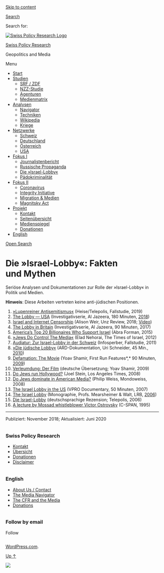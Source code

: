 [Skip to
content](#content)

[](https://swprs.org/)

<div class="cover">

</div>

[Search](#search-container)

<div id="search-container" class="header-search-block bg-graphite hidden">

<span class="screen-reader-text">Search for:</span>

</div>

<div class="header-inner section-inner">

[![Swiss Policy Research
Logo](https://swprs.files.wordpress.com/2020/05/swiss-policy-research-logo-300.png)](https://swprs.org/)

[Swiss Policy Research](https://swprs.org/)

Geopolitics and
    Media

</div>

<div class="navigation section no-padding bg-dark">

Menu

<div class="main-navigation">

  - <span id="menu-item-4374">[Start](https://swprs.org)</span>
  - <span id="menu-item-5941">[Studien](https://swprs.org/srf-propaganda-analyse/)</span>
      - <span id="menu-item-4361">[SRF /
        ZDF](https://swprs.org/srf-propaganda-analyse/)</span>
      - <span id="menu-item-4359">[NZZ-Studie](https://swprs.org/die-nzz-studie/)</span>
      - <span id="menu-item-4373">[Agenturen](https://swprs.org/der-propaganda-multiplikator/)</span>
      - <span id="menu-item-7978">[Medienmatrix](https://swprs.org/die-propaganda-matrix/)</span>
  - <span id="menu-item-9423">[Analysen](https://swprs.org/medien-navigator/)</span>
      - <span id="menu-item-9414">[Navigator](https://swprs.org/medien-navigator/)</span>
      - <span id="menu-item-8524">[Techniken](https://swprs.org/der-propaganda-schluessel/)</span>
      - <span id="menu-item-10908">[Wikipedia](https://swprs.org/propaganda-in-der-wikipedia/)</span>
      - <span id="menu-item-9920">[Kriege](https://swprs.org/logik-imperialer-kriege/)</span>
  - <span id="menu-item-4362">[Netzwerke](https://swprs.org/netzwerk-medien-schweiz/)</span>
      - <span id="menu-item-6283">[Schweiz](https://swprs.org/netzwerk-medien-schweiz/)</span>
      - <span id="menu-item-7215">[Deutschland](https://swprs.org/netzwerk-medien-deutschland/)</span>
      - <span id="menu-item-17401">[Österreich](https://swprs.org/medien-in-oesterreich/)</span>
      - <span id="menu-item-7216">[USA](https://swprs.org/das-american-empire-und-seine-medien/)</span>
  - <span id="menu-item-9228">[Fokus
    I](https://swprs.org/bericht-eines-journalisten/)</span>
      - <span id="menu-item-12119">[Journalistenbericht](https://swprs.org/bericht-eines-journalisten/)</span>
      - <span id="menu-item-12117">[Russische
        Propaganda](https://swprs.org/russische-propaganda/)</span>
      - <span id="menu-item-12118">[Die
        »Israel-Lobby«](https://swprs.org/die-israel-lobby-fakten-und-mythen/)</span>
      - <span id="menu-item-13505">[Pädokriminalität](https://swprs.org/geopolitik-und-paedokriminalitaet/)</span>
  - <span id="menu-item-17258">[Fokus
    II](https://swprs.org/migration-und-medien/)</span>
      - <span id="menu-item-32838">[Coronavirus](https://swprs.org/covid-19-hinweis-ii/)</span>
      - <span id="menu-item-12939">[Integrity
        Initiative](https://swprs.org/die-integrity-initiative/)</span>
      - <span id="menu-item-17290">[Migration &
        Medien](https://swprs.org/migration-und-medien/)</span>
      - <span id="menu-item-17291">[Magnitsky
        Act](https://swprs.org/der-fall-magnitsky/)</span>
  - <span id="menu-item-21964">[Projekt](https://swprs.org/kontakt/)</span>
      - <span id="menu-item-8525">[Kontakt](https://swprs.org/kontakt/)</span>
      - <span id="menu-item-10193">[Seitenübersicht](https://swprs.org/uebersicht/)</span>
      - <span id="menu-item-8637">[Medienspiegel](https://swprs.org/medienspiegel/)</span>
      - <span id="menu-item-33287">[Donationen](https://swprs.org/donationen/)</span>
  - <span id="menu-item-14415">[English](https://swprs.org/contact/)</span>

</div>

[Open Search](#)

</div>

<div class="wrapper section medium-padding">

<div class="section-inner clear" data-role="main">

<div id="content" class="content clear center">

# Die »Israel-Lobby«: Fakten und Mythen

<div class="post-content clear">

Seriöse Analysen und Dokumentationen zur Rolle der »Israel-Lobby« in
Politik und Medien.

**Hinweis**: Diese Arbeiten vertreten keine anti-jüdischen Positionen.

1.  [»Lupenreiner
    Antisemitismus«](https://www.heise.de/tp/features/Lupenreiner-Antisemitismus-4500315.html?seite=all)
    (Heise/Telepolis, Fallstudie, 2019)
2.  [The Lobby — USA](https://www.youtube.com/watch?v=MnzRsfMqOqI)
    (Investigativserie, Al Jazeera, 180 Minuten,
    [2018](https://electronicintifada.net/blogs/asa-winstanley/al-jazeera-denies-qatari-emir-censored-israel-lobby-film))
3.  [Israel and Internet
    Censorship](http://www.unz.com/article/how-israel-and-its-partisans-work-to-censor-the-internet/)
    (Alison Weir, Unz Review, 2018;
    [Video](https://www.bitchute.com/video/GsNHqtjALSHJ/))
4.  [The Lobby in Britain](https://www.youtube.com/watch?v=ceCOhdgRBoc)
    (Investigativserie, Al Jazeera, 90 Minuten, 2017)
5.  [America’s Top 20 Billionaires Who Support
    Israel](https://www.breakingisraelnews.com/52318/exclusive-americas-top-20-richest-pro-israel-zionaires-technology-and-business/)
    (Abra Forman, 2015)
6.  [»Jews Do Control The
    Media«](https://web.archive.org/web/20120705065748/http://blogs.timesofisrael.com/jews-do-control-the-media/)
    (Elad Nehorai, The Times of Israel, 2012)
7.  [Audiatur: Zur Israel-Lobby in der
    Schweiz](https://www.infosperber.ch/Politik/Pro-Israel-Meinungsmache-wird-professionalisiert)
    (Infosperber, Fallstudie, 2011)
8.  [»Die jüdische Lobby«](https://www.youtube.com/watch?v=wtZTonPDF0c)
    (ARD-Dokumentation, Uri Schneider, 45 Min.,
    [2010](https://programm.ard.de/Programm/Jetzt-im-TV/die-juedische-lobby/eid_281065887293981))
9.  [Defamation: The Movie](https://archive.org/details/Defamation)
    (Yoav Shamir, First Run Features*,* 90 Minuten,
    [2009](https://en.wikipedia.org/wiki/Defamation_\(film\)))
10. [Verleumdung: Der
    Film](https://www.bitchute.com/video/EL4w9x9xVlZ4/) (deutsche
    Übersetzung; Yoav Shamir, 2009)
11. [Do Jews run
    Hollywood?](http://articles.latimes.com/2008/dec/19/opinion/oe-stein19)
    (Joel Stein, Los Angeles Times, 2008)
12. [Do Jews dominate in American
    Media?](https://mondoweiss.net/2008/02/do-jews-dominat/) (Philip
    Weiss, Mondoweiss, 2008)
13. [The Israel Lobby in the
    US](https://www.youtube.com/watch?v=N294FMDok98) (VPRO Documentary,
    50 Minuten, 2007)
14. [The Israel
    Lobby](https://www.lrb.co.uk/v28/n06/john-mearsheimer/the-israel-lobby)
    (Monographie, Profs. Mearsheimer & Walt, LRB,
    [2006](https://en.wikipedia.org/wiki/The_Israel_Lobby_and_U.S._Foreign_Policy))
15. [Die
    Israel-Lobby](https://www.heise.de/tp/features/Israel-Lobby-in-den-USA-3407542.html)
    (deutschsprachige Rezension; Telepolis, 2006)
16. [A lecture by Mossad whistleblower Victor
    Ostrovsky](https://archive.org/details/victor-ostrovsky-1995)
    (C-SPAN, 1995)

-----

Publiziert: November 2018; Aktualisiert: Juni
    2020

</div>

</div>

</div>

</div>

<div id="footer" class="footer bg-graphite">

<div class="section-inner row clear" data-role="complementary">

<div class="column column-1 one-third medium-padding">

<div class="widgets">

<div id="nav_menu-3" class="widget widget_nav_menu">

<div class="widget-content clear">

### Swiss Policy Research

<div class="menu-allgemein-container">

  - <span id="menu-item-251">[Kontakt](https://swprs.org/kontakt/)</span>
  - <span id="menu-item-33090">[Übersicht](https://swprs.org/uebersicht/)</span>
  - <span id="menu-item-33286">[Donationen](https://swprs.org/donationen/)</span>
  - <span id="menu-item-15372">[Disclaimer](https://swprs.org/disclaimer/)</span>

</div>

</div>

</div>

</div>

</div>

<div class="column column-2 one-third medium-padding">

<div class="widgets">

<div id="nav_menu-4" class="widget widget_nav_menu">

<div class="widget-content clear">

### English

<div class="menu-english-container">

  - <span id="menu-item-20017">[About Us /
    Contact](https://swprs.org/contact/)</span>
  - <span id="menu-item-20015">[The Media
    Navigator](https://swprs.org/media-navigator/)</span>
  - <span id="menu-item-20016">[The CFR and the
    Media](https://swprs.org/the-american-empire-and-its-media/)</span>
  - <span id="menu-item-33285">[Donations](https://swprs.org/donations/)</span>

</div>

</div>

</div>

</div>

</div>

<div class="column column-3 one-third medium-padding">

<div class="widgets">

<div id="blog_subscription-4" class="widget widget_blog_subscription jetpack_subscription_widget">

<div class="widget-content clear">

### Follow by email

Follow

</div>

</div>

</div>

</div>

</div>

</div>

<div class="credits section bg-dark small-padding">

<div class="credits-inner section-inner clear">

[WordPress.com](https://wordpress.com/?ref=footer_custom_com).

[Up ↑](# "To the top")

</div>

</div>

<div style="display:none">

</div>

![](https://pixel.wp.com/b.gif?v=noscript)
